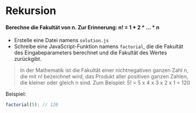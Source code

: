 # Rekursion

#### Berechne die Fakultät von n. Zur Erinnerung: n! = 1 * 2 * ... * n

- Erstelle eine Datei namens `solution.js`
- Schreibe eine JavaScript-Funktion namens `factorial`, die die Fakultät des Eingabeparameters berechnet und die Fakultät des Wertes zurückgibt.

> In der Mathematik ist die Fakultät einer nichtnegativen ganzen Zahl n, die mit n! bezeichnet wird, das Produkt aller positiven ganzen Zahlen, die kleiner oder gleich n sind. Zum Beispiel: 5! = 5 x 4 x 3 x 2 x 1 = 120

Beispiel:

```javascript
factorial(5); // 120
```
